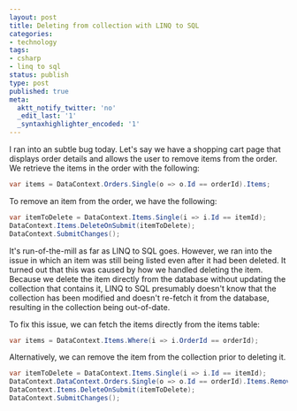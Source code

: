```yaml
---
layout: post
title: Deleting from collection with LINQ to SQL
categories:
- technology
tags:
- csharp
- linq to sql
status: publish
type: post
published: true
meta:
  aktt_notify_twitter: 'no'
  _edit_last: '1'
  _syntaxhighlighter_encoded: '1'
---
```

I ran into an subtle bug today.  Let's say we have a shopping cart page that displays order details and allows the user to remove items from the order.  We retrieve the items in the order with the following:

``` csharp
var items = DataContext.Orders.Single(o => o.Id == orderId).Items;
```
 
To remove an item from the order, we have the following:
 
``` csharp
var itemToDelete = DataContext.Items.Single(i => i.Id == itemId);
DataContext.Items.DeleteOnSubmit(itemToDelete);
DataContext.SubmitChanges();
```

It's run-of-the-mill as far as LINQ to SQL goes.  However, we ran into the issue in which an item was still being listed even after it had been deleted.  It turned out that this was caused by how we handled deleting the item. Because we delete the item directly from the database without updating the collection that contains it,  LINQ to SQL presumably doesn't know that the collection has been modified and doesn't re-fetch it from the database, resulting in the collection being out-of-date.

To fix this issue, we can fetch the items directly from the items table:

``` csharp
var items = DataContext.Items.Where(i => i.OrderId == orderId);
```

Alternatively, we can remove the item from the collection prior to deleting it.

``` csharp
var itemToDelete = DataContext.Items.Single(i => i.Id == itemId);
DataContext.DataContext.Orders.Single(o => o.Id == orderId).Items.Remove(itemToDelete);
DataContext.Items.DeleteOnSubmit(itemToDelete);
DataContext.SubmitChanges();
```
